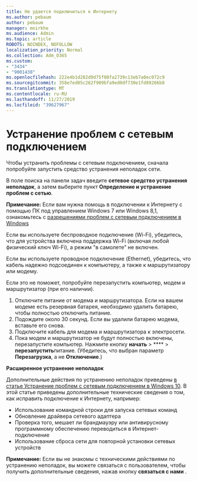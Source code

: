 ```yaml
---
title: Не удается подключиться к Интернету
ms.author: pebaum
author: pebaum
manager: mnirkhe
ms.audience: Admin
ms.topic: article
ROBOTS: NOINDEX, NOFOLLOW
localization_priority: Normal
ms.collection: Adm_O365
ms.custom:
- "3434"
- "9001438"
ms.openlocfilehash: 222e4b1d282d9d75f08fa2739c13eb7a0ec072c9
ms.sourcegitcommit: 358e7ed05c262f909bfa9ed0df730e1fd89266b8
ms.translationtype: MT
ms.contentlocale: ru-RU
ms.lasthandoff: 11/27/2019
ms.locfileid: "39627967"
---
```

# <a name="fix-network-connection-issues"></a>Устранение проблем с сетевым подключением

Чтобы устранить проблемы с сетевым подключением, сначала попробуйте запустить средство устранения неполадок сети. 

В поле поиска на панели задач введите **сетевое средство устранения неполадок**, а затем выберите пункт **Определение и устранение проблем с сетью**.

**Примечание:** Если вам нужна помощь в подключении к Интернету с помощью ПК под управлением Windows 7 или Windows 8,1, ознакомьтесь с [разрешениями проблем с сетевым подключением в Windows](https://support.microsoft.com/help/15287) 

Если вы используете беспроводное подключение (Wi-Fi), убедитесь, что для устройства включена поддержка Wi-Fi (включая любой физический ключ Wi-Fi), а режим "в самолете" не включен.

Если вы используете проводное подключение (Ethernet), убедитесь, что кабель надежно подсоединен к компьютеру, а также к маршрутизатору или модему.

Если это не поможет, попробуйте перезапустить компьютер, модем и маршрутизатор (при его наличии).

1. Отключите питание от модема и маршрутизатора. Если на вашем модеме есть резервная батарея, необходимо удалить батарею, чтобы полностью отключить питание.
2. Подождите около 30 секунд. Если вы удалили батарею модема, вставьте его снова.
3. Подключите кабель для модема и маршрутизатора к электросети.
4. Пока модем и маршрутизатор не будут полностью включены, перезапустите компьютер. Нажмите кнопку **начать** > **** > **перезапустить**питание. (Убедитесь, что выбран параметр **Перезагрузка**, а не **Отключение**.)

**Расширенное устранение неполадок**

Дополнительные действия по устранению неполадок приведены [в статье Устранение проблем с сетевым подключением в Windows 10](https://support.microsoft.com/help/10741?ocid=SMC10741%2F). В этой статье приведены дополнительные технические сведения о том, как исправить подключение к Интернету, например:

- Использование командной строки для запуска сетевых команд
- Обновление драйвера сетевого адаптера
- Проверка того, мешает ли брандмауэру или антивирусному программному обеспечению переводиться в Интернет-подключение
- Использование сброса сети для повторной установки сетевых устройств

**Примечание:** Если вы не знакомы с техническими действиями по устранению неполадок, вы можете связаться с пользователем, чтобы получить дополнительные сведения, нажав кнопку **связаться с нами** .